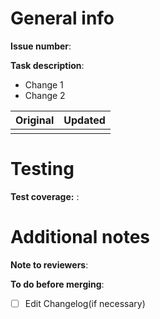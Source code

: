 # General info
<!--Delete or put N/A for any irrelevant sections-->

**Issue number**: <!--Issue Number-->

**Task description**: 

 - Change 1
 - Change 2
 
<!-- What changed? What does this do? Provide screenshots if necessary--> 
| Original   | Updated|
|:---------------:|:---------------:|
|<!--** original screenshot **--> | <!--** updated screenshot **-->|

# Testing

**Test coverage:** :
<!-- Unit tested/manual testing only/ Some actual metrics -->

# Additional notes

**Note to reviewers**:
<!-- Special instructions for testing this code-->

**To do before merging**:
- [ ] Edit Changelog(if necessary)
